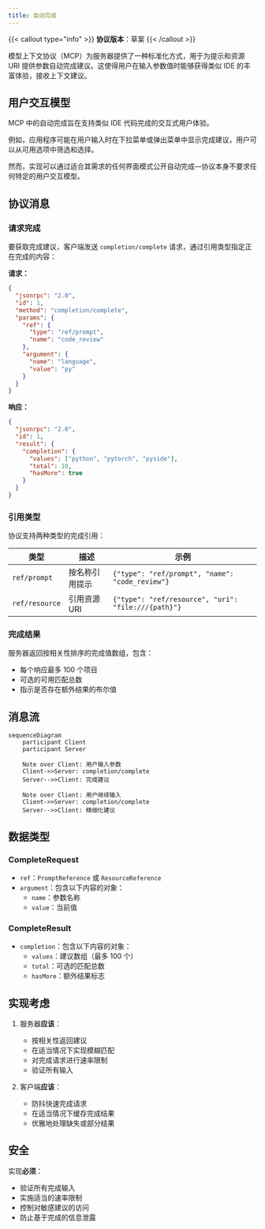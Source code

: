 ```yaml
---
title: 自动完成
---
```


{{< callout type="info" >}} **协议版本**：草案 {{< /callout >}}

模型上下文协议（MCP）为服务器提供了一种标准化方式，用于为提示和资源 URI 提供参数自动完成建议。这使得用户在输入参数值时能够获得类似 IDE 的丰富体验，接收上下文建议。

## 用户交互模型

MCP 中的自动完成旨在支持类似 IDE 代码完成的交互式用户体验。

例如，应用程序可能在用户输入时在下拉菜单或弹出菜单中显示完成建议，用户可以从可用选项中筛选和选择。

然而，实现可以通过适合其需求的任何界面模式公开自动完成&mdash;协议本身不要求任何特定的用户交互模型。

## 协议消息

### 请求完成

要获取完成建议，客户端发送 `completion/complete` 请求，通过引用类型指定正在完成的内容：

**请求：**

```json
{
  "jsonrpc": "2.0",
  "id": 1,
  "method": "completion/complete",
  "params": {
    "ref": {
      "type": "ref/prompt",
      "name": "code_review"
    },
    "argument": {
      "name": "language",
      "value": "py"
    }
  }
}
```

**响应：**

```json
{
  "jsonrpc": "2.0",
  "id": 1,
  "result": {
    "completion": {
      "values": ["python", "pytorch", "pyside"],
      "total": 10,
      "hasMore": true
    }
  }
}
```

### 引用类型

协议支持两种类型的完成引用：

| 类型           | 描述                 | 示例                                             |
| -------------- | -------------------- | ------------------------------------------------ |
| `ref/prompt`   | 按名称引用提示       | `{"type": "ref/prompt", "name": "code_review"}`  |
| `ref/resource` | 引用资源 URI         | `{"type": "ref/resource", "uri": "file:///{path}"}` |

### 完成结果

服务器返回按相关性排序的完成值数组，包含：

- 每个响应最多 100 个项目
- 可选的可用匹配总数
- 指示是否存在额外结果的布尔值

## 消息流

```mermaid
sequenceDiagram
    participant Client
    participant Server

    Note over Client: 用户输入参数
    Client->>Server: completion/complete
    Server-->>Client: 完成建议

    Note over Client: 用户继续输入
    Client->>Server: completion/complete
    Server-->>Client: 精细化建议
```

## 数据类型

### CompleteRequest

- `ref`：`PromptReference` 或 `ResourceReference`
- `argument`：包含以下内容的对象：
  - `name`：参数名称
  - `value`：当前值

### CompleteResult

- `completion`：包含以下内容的对象：
  - `values`：建议数组（最多 100 个）
  - `total`：可选的匹配总数
  - `hasMore`：额外结果标志

## 实现考虑

1. 服务器**应该**：

   - 按相关性返回建议
   - 在适当情况下实现模糊匹配
   - 对完成请求进行速率限制
   - 验证所有输入

2. 客户端**应该**：
   - 防抖快速完成请求
   - 在适当情况下缓存完成结果
   - 优雅地处理缺失或部分结果

## 安全

实现**必须**：

- 验证所有完成输入
- 实施适当的速率限制
- 控制对敏感建议的访问
- 防止基于完成的信息泄露
